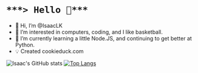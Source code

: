 # ```***> Hello 👋***```
- 👋 Hi, I’m @IsaacLK
- 👀 I’m interested in computers, coding, and I like basketball.
- 🌱 I’m currently learning a little Node.JS, and continuing to get better at Python.
- 💡 Created cookieduck.com

![Isaac's GitHub stats](https://github-readme-stats.vercel.app/api?username=isaaclk&theme=radical&show_icons=true&count_private=true)
[![Top Langs](https://github-readme-stats.vercel.app/api/top-langs/?username=isaaclk&layout=compact&theme=radical)](https://github.com/anuraghazra/github-readme-stats)
<p><img src="https://github-readme-streak-stats.herokuapp.com/?user=isaaclk&theme=radical" alt="" /></p><br>


<!---
IsaacLK/IsaacLK is a ✨ special ✨ repository because its `README.md` (this file) appears on your GitHub profile.
You can click the Preview link to take a look at your changes.
--->
